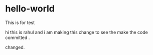 # hello-world
This is for test 

hi this is rahul and i am making this change to see the make the code committed .

changed.
